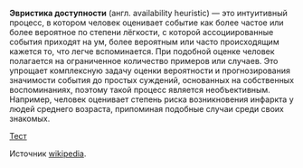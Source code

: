 **Эвристика доступности** (англ. availability heuristic) — это интуитивный процесс, в котором человек оценивает событие как более частое или более вероятное по степени лёгкости, с которой ассоциированные события приходят на ум, более вероятным или часто происходящим кажется то, что легче вспоминается. При подобной оценке человек полагается на ограниченное количество примеров или случаев. Это упрощает комплексную задачу оценки вероятности и прогнозирования значимости события до простых суждений, основанных на собственных воспоминаниях, поэтому такой процесс является необъективным. Например, человек оценивает степень риска возникновения инфаркта у людей среднего возраста, припоминая подобные случаи среди своих знакомых.

[Тест](/article/2)

Источник [wikipedia](https://ru.wikipedia.org/wiki/%D0%AD%D0%B2%D1%80%D0%B8%D1%81%D1%82%D0%B8%D0%BA%D0%B0_%D0%B4%D0%BE%D1%81%D1%82%D1%83%D0%BF%D0%BD%D0%BE%D1%81%D1%82%D0%B8).